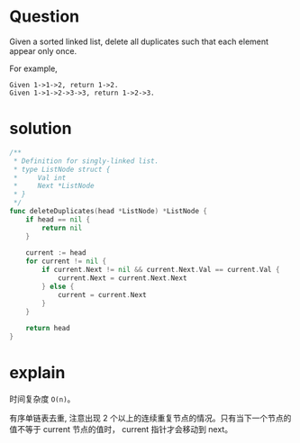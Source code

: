 # Question
Given a sorted linked list, delete all duplicates such that each element appear only once.

For example,
```
Given 1->1->2, return 1->2.
Given 1->1->2->3->3, return 1->2->3.
```
# solution
```go
/**
 * Definition for singly-linked list.
 * type ListNode struct {
 *     Val int
 *     Next *ListNode
 * }
 */
func deleteDuplicates(head *ListNode) *ListNode {
    if head == nil {
        return nil
    }
    
    current := head
    for current != nil {
        if current.Next != nil && current.Next.Val == current.Val {
            current.Next = current.Next.Next
        } else {
            current = current.Next   
        }
    }
    
    return head
}
```
# explain
时间复杂度 ```O(n)```。  

有序单链表去重, 注意出现 2 个以上的连续重复节点的情况。只有当下一个节点的值不等于 current 节点的值时， current 指针才会移动到 next。